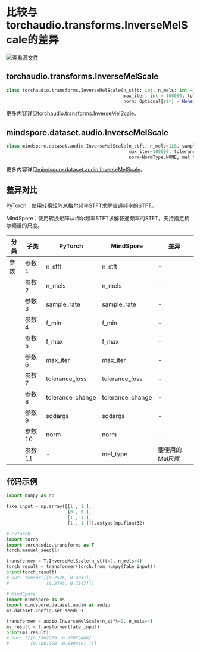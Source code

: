 # 比较与torchaudio.transforms.InverseMelScale的差异

[![查看源文件](https://mindspore-website.obs.cn-north-4.myhuaweicloud.com/website-images/master/resource/_static/logo_source.png)](https://gitee.com/mindspore/docs/blob/master/docs/mindspore/source_zh_cn/note/api_mapping/pytorch_diff/InverseMelScale.md)

## torchaudio.transforms.InverseMelScale

```python
class torchaudio.transforms.InverseMelScale(n_stft: int, n_mels: int = 128, sample_rate: int = 16000, f_min: float = 0.0, f_max: Optional[float] = None,
                                            max_iter: int = 100000, tolerance_loss: float = 1e-05, tolerance_change: float = 1e-08, sgdargs: Optional[dict] = None,
                                            norm: Optional[str] = None)
```

更多内容详见[torchaudio.transforms.InverseMelScale](https://pytorch.org/audio/0.8.0/transforms.html#torchaudio.transforms.InverseMelScale.html)。

## mindspore.dataset.audio.InverseMelScale

```python
class mindspore.dataset.audio.InverseMelScale(n_stft, n_mels=128, sample_rate=16000, f_min=0.0, f_max=None,
                                              max_iter=100000, tolerance_loss=1e-5, tolerance_change=1e-8, sgdargs=None,
                                              norm=NormType.NONE, mel_type=MelType.HTK)
```

更多内容详见[mindspore.dataset.audio.InverseMelScale](https://mindspore.cn/docs/zh-CN/master/api_python/dataset_audio/mindspore.dataset.audio.InverseMelScale.html#mindspore.dataset.audio.InverseMelScale)。

## 差异对比

PyTorch：使用转换矩阵从梅尔频率STFT求解普通频率的STFT。

MindSpore：使用转换矩阵从梅尔频率STFT求解普通频率的STFT，支持指定梅尔频谱的尺度。

| 分类 | 子类 |PyTorch | MindSpore | 差异 |
| --- | ---   | ---   | ---        |---  |
|参数 | 参数1 | n_stft     | n_stft     | - |
|     | 参数2 | n_mels    | n_mels    | - |
|     | 参数3 | sample_rate  | sample_rate  | - |
|     | 参数4 | f_min  | f_min    | - |
|     | 参数5 | f_max   | f_max     | - |
|     | 参数6 | max_iter   | max_iter     | - |
|     | 参数7 | tolerance_loss   | tolerance_loss     | - |
|     | 参数8 | tolerance_change   | tolerance_change     | - |
|     | 参数9 | sgdargs   | sgdargs     | - |
|     | 参数10 | norm   | norm     | - |
|     | 参数11 | -   | mel_type      | 要使用的Mel尺度 |

## 代码示例

```python
import numpy as np

fake_input = np.array([[1., 1.],
                       [0., 0.],
                       [1., 1.],
                       [1., 1.]]).astype(np.float32)

# PyTorch
import torch
import torchaudio.transforms as T
torch.manual_seed(1)

transformer = T.InverseMelScale(n_stft=2, n_mels=4)
torch_result = transformer(torch.from_numpy(fake_input))
print(torch_result)
# Out: tensor([[0.7576, 0.4031],
#              [0.2793, 0.7347]])

# MindSpore
import mindspore as ms
import mindspore.dataset.audio as audio
ms.dataset.config.set_seed(3)

transformer = audio.InverseMelScale(n_stft=2, n_mels=4)
ms_result = transformer(fake_input)
print(ms_result)
# Out: [[[0.5507979  0.07072488]
#        [0.7081478  0.8399491 ]]]
```
